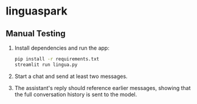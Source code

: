 # linguaspark

## Manual Testing

1. Install dependencies and run the app:

   ```bash
   pip install -r requirements.txt
   streamlit run lingua.py
   ```

2. Start a chat and send at least two messages.
3. The assistant's reply should reference earlier messages, showing that the
   full conversation history is sent to the model.
